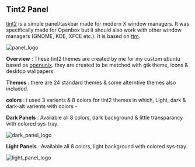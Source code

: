 
## Tint2 Panel

[tint2](https://github.com/semplice/tint2) is a simple panel/taskbar made for modern X window managers. It was specifically made for Openbox but it should also work with other window managers (GNOME, KDE, XFCE etc.). It is based on [ttm](http://code.google.com/p/ttm/).

![panel_logo](https://raw.githubusercontent.com/adi1090x/my_dotfiles/master/previews/banners/logo_panel.png) <br />

**Overview** : These tint2 themes are created by me for my custom ubuntu based os [openunix](https://github.com/adi1090x/my_dotfiles/tree/master/previews/openbox). they are created to be matched with gtk theme, icons & desktop wallpapers.

**Themes** : there are 24 standard themes & some alterntive themes also included.

**colors** : i used 3 varients & 8 colors for tint2 themes in which, Light, dark & dark-alt varients with colors -

**Dark Panels** : Available all 8 colors, dark background & little transparancy with colored sys-tray.

![dark_panel_logo](https://raw.githubusercontent.com/adi1090x/my_dotfiles/master/previews/banners/tint2_dark_preview.png) <br />

**Light Panels** : Available all 8 colors, light background with colored sys-tray.

![light_panel_logo](https://raw.githubusercontent.com/adi1090x/my_dotfiles/master/previews/banners/tint2_light_preview.png) <br />
